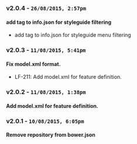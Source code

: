 ### v2.0.4 - `26/08/2015, 2:57pm`
#### add tag to info.json for styleguide filtering  
* add tag to info.json for styleguide menu filtering  


### v2.0.3 - `11/08/2015, 5:41pm`
#### Fix model.xml format.  
* LF-211: Add model.xml for feature definition.  


### v2.0.2 - `11/08/2015, 1:38pm`
#### Add model.xml for feature definition.  


### v2.0.1 - `10/08/2015, 6:05pm`
#### Remove repository from bower.json  


